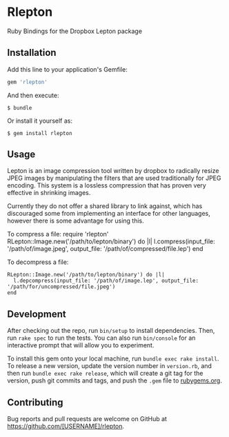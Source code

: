 # Rlepton

Ruby Bindings for the Dropbox Lepton package
## Installation

Add this line to your application's Gemfile:

```ruby
gem 'rlepton'
```

And then execute:

    $ bundle

Or install it yourself as:

    $ gem install rlepton

## Usage

Lepton is an image compression tool written by dropbox to radically resize JPEG images by manipulating the filters that are used traditionally for JPEG encoding.
This system is a lossless compression that has proven very effective in shrinking images.

Currently they do not offer a shared library to link against, which has discouraged some from implementing an interface for other languages, however there is some advantage for using this.

To compress a file:
    require 'rlepton'
    RLepton::Image.new('/path/to/lepton/binary') do |l|
      l.compress(input_file: '/path/of/image.jpeg', output_file: '/path/of/compressed/file.lep')
    end

To decompress a file:

    RLepton::Image.new('/path/to/lepton/binary') do |l|
      l.depcompress(input_file: '/path/of/image.lep', output_file: '/path/for/uncompressed/file.jpeg')
    end
## Development

After checking out the repo, run `bin/setup` to install dependencies. Then, run `rake spec` to run the tests. You can also run `bin/console` for an interactive prompt that will allow you to experiment.

To install this gem onto your local machine, run `bundle exec rake install`. To release a new version, update the version number in `version.rb`, and then run `bundle exec rake release`, which will create a git tag for the version, push git commits and tags, and push the `.gem` file to [rubygems.org](https://rubygems.org).

## Contributing

Bug reports and pull requests are welcome on GitHub at https://github.com/[USERNAME]/rlepton.
